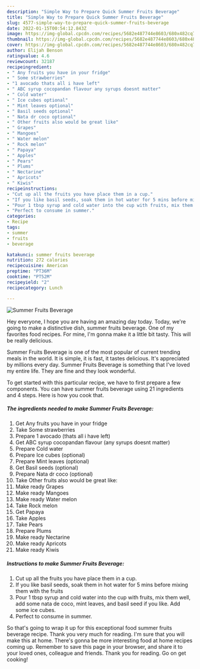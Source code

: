 ```yaml
---
description: "Simple Way to Prepare Quick Summer Fruits Beverage"
title: "Simple Way to Prepare Quick Summer Fruits Beverage"
slug: 4577-simple-way-to-prepare-quick-summer-fruits-beverage
date: 2022-01-15T00:54:12.843Z
image: https://img-global.cpcdn.com/recipes/5682e487744e8603/680x482cq70/summer-fruits-beverage-recipe-main-photo.jpg
thumbnail: https://img-global.cpcdn.com/recipes/5682e487744e8603/680x482cq70/summer-fruits-beverage-recipe-main-photo.jpg
cover: https://img-global.cpcdn.com/recipes/5682e487744e8603/680x482cq70/summer-fruits-beverage-recipe-main-photo.jpg
author: Elijah Benson
ratingvalue: 4.6
reviewcount: 32187
recipeingredient:
- " Any fruits you have in your fridge"
- " Some strawberries"
- "1 avocado thats all i have left"
- " ABC syrup cocopandan flavour any syrups doesnt matter"
- " Cold water"
- " Ice cubes optional"
- " Mint leaves optional"
- " Basil seeds optional"
- " Nata dr coco optional"
- " Other fruits also would be great like"
- " Grapes"
- " Mangoes"
- " Water melon"
- " Rock melon"
- " Papaya"
- " Apples"
- " Pears"
- " Plums"
- " Nectarine"
- " Apricots"
- " Kiwis"
recipeinstructions:
- "Cut up all the fruits you have place them in a cup."
- "If you like basil seeds, soak them in hot water for 5 mins before mixing them with the fruits"
- "Pour 1 tbsp syrup and cold water into the cup with fruits, mix them well, add some nata de coco, mint leaves, and basil seed if you like. Add some ice cubes."
- "Perfect to consume in summer."
categories:
- Recipe
tags:
- summer
- fruits
- beverage

katakunci: summer fruits beverage 
nutrition: 272 calories
recipecuisine: American
preptime: "PT36M"
cooktime: "PT52M"
recipeyield: "2"
recipecategory: Lunch

---
```



![Summer Fruits Beverage](https://img-global.cpcdn.com/recipes/5682e487744e8603/680x482cq70/summer-fruits-beverage-recipe-main-photo.jpg)

Hey everyone, I hope you are having an amazing day today. Today, we're going to make a distinctive dish, summer fruits beverage. One of my favorites food recipes. For mine, I'm gonna make it a little bit tasty. This will be really delicious.



Summer Fruits Beverage is one of the most popular of current trending meals in the world. It is simple, it is fast, it tastes delicious. It's appreciated by millions every day. Summer Fruits Beverage is something that I've loved my entire life. They are fine and they look wonderful.


To get started with this particular recipe, we have to first prepare a few components. You can have summer fruits beverage using 21 ingredients and 4 steps. Here is how you cook that.

<!--inarticleads1-->

##### The ingredients needed to make Summer Fruits Beverage:

1. Get  Any fruits you have in your fridge
1. Take  Some strawberries
1. Prepare 1 avocado (thats all i have left)
1. Get  ABC syrup cocopandan flavour (any syrups doesnt matter)
1. Prepare  Cold water
1. Prepare  Ice cubes (optional)
1. Prepare  Mint leaves (optional)
1. Get  Basil seeds (optional)
1. Prepare  Nata dr coco (optional)
1. Take  Other fruits also would be great like:
1. Make ready  Grapes
1. Make ready  Mangoes
1. Make ready  Water melon
1. Take  Rock melon
1. Get  Papaya
1. Take  Apples
1. Take  Pears
1. Prepare  Plums
1. Make ready  Nectarine
1. Make ready  Apricots
1. Make ready  Kiwis




<!--inarticleads2-->

##### Instructions to make Summer Fruits Beverage:

1. Cut up all the fruits you have place them in a cup.
1. If you like basil seeds, soak them in hot water for 5 mins before mixing them with the fruits
1. Pour 1 tbsp syrup and cold water into the cup with fruits, mix them well, add some nata de coco, mint leaves, and basil seed if you like. Add some ice cubes.
1. Perfect to consume in summer.




So that's going to wrap it up for this exceptional food summer fruits beverage recipe. Thank you very much for reading. I'm sure that you will make this at home. There's gonna be more interesting food at home recipes coming up. Remember to save this page in your browser, and share it to your loved ones, colleague and friends. Thank you for reading. Go on get cooking!
